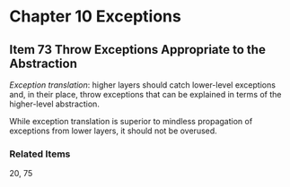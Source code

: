 # Chapter 10 Exceptions

## Item 73 Throw Exceptions Appropriate to the Abstraction

<i>Exception translation</i>: higher layers should catch lower-level exceptions and, in their place, throw exceptions
that can be explained in terms of the higher-level abstraction.

While exception translation is superior to mindless propagation of exceptions from lower layers, it should not be
overused.

### Related Items

20, 75